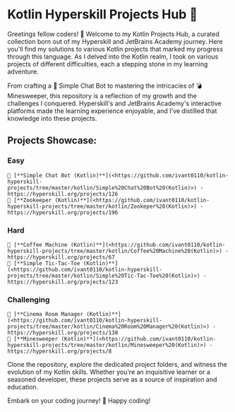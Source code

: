 # Kotlin Hyperskill Projects Hub 🚀

Greetings fellow coders! 👋 Welcome to my Kotlin Projects Hub, a curated collection born out of my Hyperskill and JetBrains Academy journey. Here you'll find my solutions to various Kotlin projects that marked my progress through this language. As I delved into the Kotlin realm, I took on various projects of different difficulties, each a stepping stone in my learning adventure.

From crafting a 🌱 Simple Chat Bot to mastering the intricacies of 💣 Minesweeper, this repository is a reflection of my growth and the challenges I conquered. Hyperskill's and JetBrains Academy's interactive platforms made the learning experience enjoyable, and I've distilled that knowledge into these projects.

## Projects Showcase:

### Easy

    🌱 [**Simple Chat Bot (Kotlin)**](<https://github.com/ivant0110/kotlin-hyperskill-projects/tree/master/kotlin/Simple%20Chat%20Bot%20(Kotlin)>) - https://hyperskill.org/projects/126
    🌱 [**Zookeeper (Kotlin)**](<https://github.com/ivant0110/kotlin-hyperskill-projects/tree/master/kotlin/Zookeper%20(Kotlin)>) - https://hyperskill.org/projects/196

### Hard

    💪 [**Coffee Machine (Kotlin)**](<https://github.com/ivant0110/kotlin-hyperskill-projects/tree/master/kotlin/Coffee%20Machine%20(Kotlin)>) - https://hyperskill.org/projects/67
    💪 [**Simple Tic-Tac-Toe (Kotlin)**](<https://github.com/ivant0110/kotlin-hyperskill-projects/tree/master/kotlin/Simple%20Tic-Tac-Toe%20(Kotlin)>) - https://hyperskill.org/projects/123

### Challenging

    🚀 [**Cinema Room Manager (Kotlin)**](<https://github.com/ivant0110/kotlin-hyperskill-projects/tree/master/kotlin/Cinema%20Room%20Manager%20(Kotlin)>) - https://hyperskill.org/projects/138
    🚀 [**Minesweeper (Kotlin)**](<https://github.com/ivant0110/kotlin-hyperskill-projects/tree/master/kotlin/Minesweeper%20(Kotlin)>) - https://hyperskill.org/projects/8

Clone the repository, explore the dedicated project folders, and witness the evolution of my Kotlin skills. Whether you're an inquisitive learner or a seasoned developer, these projects serve as a source of inspiration and education.

Embark on your coding journey! 🚀 Happy coding!
